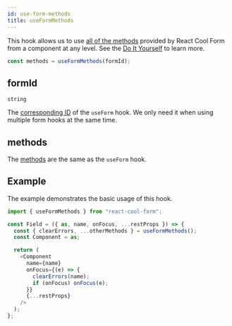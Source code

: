 ```yaml
---
id: use-form-methods
title: useFormMethods
---
```


This hook allows us to use [all of the methods](./use-form#methods) provided by React Cool Form from a component at any level. See the [Do It Yourself](../getting-started/3rd-party-ui-libraries#3-do-it-yourself) to learn more.

```js
const methods = useFormMethods(formId);
```

## formId

`string`

The [corresponding ID](./use-form#id) of the `useForm` hook. We only need it when using multiple form hooks at the same time.

## methods

The [methods](./use-form#methods) are the same as the `useForm` hook.

## Example

The example demonstrates the basic usage of this hook.

```js
import { useFormMethods } from "react-cool-form";

const Field = ({ as, name, onFocus, ...restProps }) => {
  const { clearErrors, ...otherMethods } = useFormMethods();
  const Component = as;

  return (
    <Component
      name={name}
      onFocus={(e) => {
        clearErrors(name);
        if (onFocus) onFocus(e);
      }}
      {...restProps}
    />
  );
};
```
